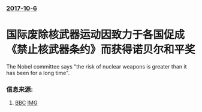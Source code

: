 ### [2017-10-6](/news/2017/10/6/index.md)

##### 
# 国际废除核武器运动因致力于各国促成《禁止核武器条约》而获得诺贝尔和平奖 

The Nobel committee says "the risk of nuclear weapons is greater than it has been for a long time".


### 信息来源:

1. [BBC](http://www.bbc.com/news/world-europe-41524583?ns_mchannel=social&ns_campaign=bbc_breaking&ns_source=twitter&ns_linkname=news_central) [IMG](https://ichef.bbci.co.uk/images/ic/1024x576/p05j6g2p.jpg)
